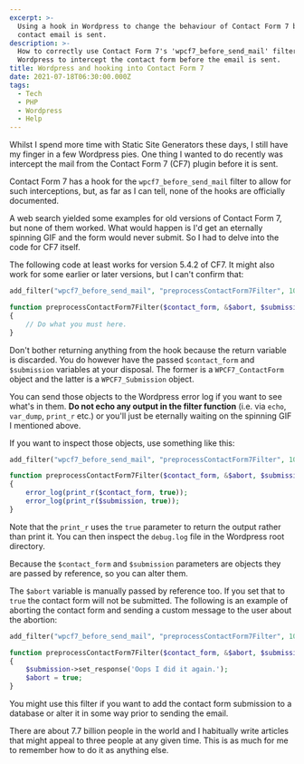 ```yaml
---
excerpt: >-
  Using a hook in Wordpress to change the behaviour of Contact Form 7 before the
  contact email is sent.
description: >-
  How to correctly use Contact Form 7's 'wpcf7_before_send_mail' filter in
  Wordpress to intercept the contact form before the email is sent.
title: Wordpress and hooking into Contact Form 7
date: 2021-07-18T06:30:00.000Z
tags:
  - Tech
  - PHP
  - Wordpress
  - Help
---
```

Whilst I spend more time with Static Site Generators these days, I still have my finger in a few Wordpress pies. One thing I wanted to do recently was intercept the mail from the Contact Form 7 (CF7) plugin before it is sent.

Contact Form 7 has a hook for the `wpcf7_before_send_mail` filter to allow for such interceptions, but, as far as I can tell, none of the hooks are officially documented.

A web search yielded some examples for old versions of Contact Form 7, but none of them worked. What would happen is I'd get an eternally spinning GIF and the form would never submit. So I had to delve into the code for CF7 itself.

The following code at least works for version 5.4.2 of CF7. It might also work for some earlier or later versions, but I can't confirm that:

```php
add_filter("wpcf7_before_send_mail", "preprocessContactForm7Filter", 10, 3);

function preprocessContactForm7Filter($contact_form, &$abort, $submission)
{
    // Do what you must here.
}
```

Don't bother returning anything from the hook because the return variable is discarded. You do however have the passed `$contact_form` and `$submission` variables at your disposal. The former is a `WPCF7_ContactForm` object and the latter is a `WPCF7_Submission` object.

You can send those objects to the Wordpress error log if you want to see what's in them. **Do not echo any output in the filter function** (i.e. via `echo`, `var_dump`, `print_r` etc.) or you'll just be eternally waiting on the spinning GIF I mentioned above. 

If you want to inspect those objects, use something like this:

```php
add_filter("wpcf7_before_send_mail", "preprocessContactForm7Filter", 10, 3);

function preprocessContactForm7Filter($contact_form, &$abort, $submission)
{
    error_log(print_r($contact_form, true));
    error_log(print_r($submission, true));
}
```

Note that the `print_r` uses the `true` parameter to return the output rather than print it. You can then inspect the `debug.log` file in the Wordpress root directory.

Because the `$contact_form` and `$submission` parameters are objects they are passed by reference, so you can alter them.

The `$abort` variable is manually passed by reference too. If you set that to `true` the contact form will not be submitted. The following is an example of aborting the contact form and sending a custom message to the user about the abortion:

```php
add_filter("wpcf7_before_send_mail", "preprocessContactForm7Filter", 10, 3);

function preprocessContactForm7Filter($contact_form, &$abort, $submission)
{
    $submission->set_response('Oops I did it again.');
    $abort = true;
}
```

You might use this filter if you want to add the contact form submission to a database or alter it in some way prior to sending the email.

There are about 7.7 billion people in the world and I habitually write articles that might appeal to three people at any given time. This is as much for me to remember how to do it as anything else.

